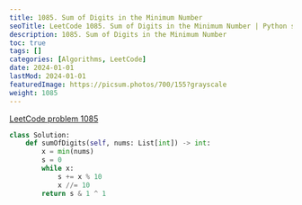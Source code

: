 ```yaml
---
title: 1085. Sum of Digits in the Minimum Number
seoTitle: LeetCode 1085. Sum of Digits in the Minimum Number | Python solution and explanation
description: 1085. Sum of Digits in the Minimum Number
toc: true
tags: []
categories: [Algorithms, LeetCode]
date: 2024-01-01
lastMod: 2024-01-01
featuredImage: https://picsum.photos/700/155?grayscale
weight: 1085
---
```


[LeetCode problem 1085](https://leetcode.com/problems/sum-of-digits-in-the-minimum-number/)

```python
class Solution:
    def sumOfDigits(self, nums: List[int]) -> int:
        x = min(nums)
        s = 0
        while x:
            s += x % 10
            x //= 10
        return s & 1 ^ 1

```
